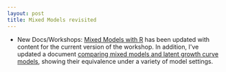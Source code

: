 ```yaml
---
layout: post
title: Mixed Models revisited
---
```


- New Docs/Workshops: [<span itemprop="name keywords">Mixed Models with R</span>](../mixed-models-with-R/) has been updated with content for the current version of the workshop.  In addition, I've updated a document [comparing mixed models and latent growth curve models](../docs/mixedModels/growth_vs_mixed.html), showing their equivalence under a variety of model settings.